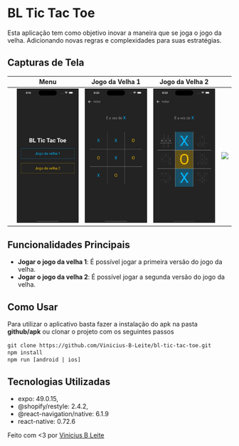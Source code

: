 # BL Tic Tac Toe
Esta aplicação tem como objetivo inovar a maneira que se joga o jogo da velha. Adicionando novas regras e complexidades para suas estratégias.


## Capturas de Tela


|                |              Menu               |              Jogo da Velha 1               |              Jogo da Velha 2               |                |
| :------------: | :----------------------------------------: | :---------------------------------------: | :----------------------------------------: | ------------------------------------- |
|  | ![](github/menu.png) | ![](github/jogo-da-velha-1.png) | ![](github/jogo-da-velha-2.png) | ![](docs/images/ios/dark_address.png) |

## Funcionalidades Principais

- **Jogar o jogo da velha 1**: É possível jogar a primeira versão do jogo da velha.
- **Jogar o jogo da velha 2**: É possível jogar a segunda versão do jogo da velha.

## Como Usar

Para utilizar o aplicativo basta fazer a instalação do apk na pasta **github/apk** ou clonar o projeto com os seguintes passos
```
git clone https://github.com/Vinicius-B-Leite/bl-tic-tac-toe.git
npm install
npm run [android | ios]
```

## Tecnologias Utilizadas

- expo: 49.0.15,
- @shopify/restyle: 2.4.2,
- @react-navigation/native: 6.1.9
- react-native: 0.72.6



Feito com <3 por [Vinicius B Leite](https://www.linkedin.com/in/vinicius-b-leite/)


